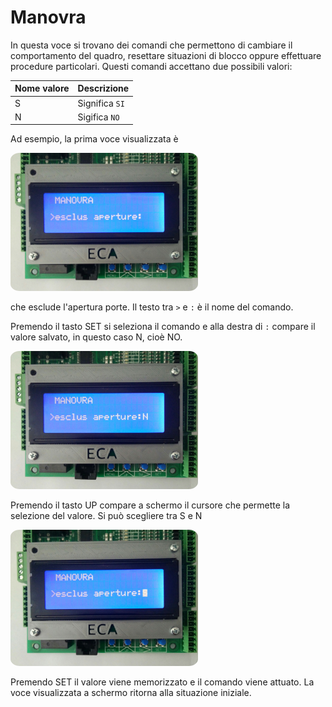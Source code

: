 # Manovra

In questa voce si trovano dei comandi che permettono di cambiare il comportamento del quadro,
resettare situazioni di blocco oppure effettuare procedure particolari.
Questi comandi accettano due possibili valori:

Nome valore|Descrizione
---|---
S|Significa `SI`
N|Sigifica `NO`

Ad esempio, la prima voce visualizzata è

<img src="../../../../res/menu-manovra-voce-esempio-1.jpg" style="width: 300px; border-radius: 5%;">

che esclude l'apertura porte.
Il testo tra `>` e `:` è il nome del comando.

Premendo il tasto SET si seleziona il comando e alla destra di `:` compare il valore salvato, in questo caso N, cioè NO.

<img src="../../../../res/menu-manovra-voce-esempio-2.jpg" style="width: 300px; border-radius: 5%;">

Premendo il tasto UP compare a schermo il cursore che permette la selezione del valore. Si può scegliere tra S e N

<img src="../../../../res/menu-manovra-voce-esempio-3.jpg" style="width: 300px; border-radius: 5%;">

Premendo SET il valore viene memorizzato e il comando viene attuato. La voce visualizzata a schermo ritorna alla
situazione iniziale.
